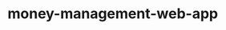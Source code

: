 # money-management-web-app

<!-- <img src="/images/screenshots/Screenshot 2022-10-17 at 07.54.51.png" alt="Alt text" title="Optional title">
 -->
